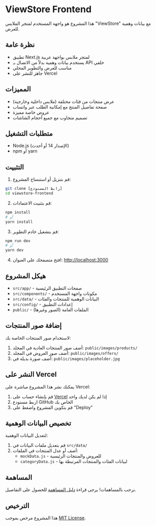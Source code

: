 # ViewStore Frontend

هذا المشروع هو واجهة المستخدم لمتجر الملابس "ViewStore" مع بيانات وهمية للعرض.

## نظرة عامة

- تطبيق Next.js لمتجر ملابس بواجهة عربية
- يستخدم بيانات وهمية بدلاً من الاتصال بـ API خلفي
- مناسب للعرض والتطوير المحلي
- جاهز للنشر على Vercel

## المميزات

- عرض منتجات من فئات مختلفة (ملابس داخلية وخارجية)
- صفحة تفاصيل المنتج مع إمكانية الطلب عبر واتساب
- عروض خاصة مميزة
- تصميم متجاوب مع جميع أحجام الشاشات

## متطلبات التشغيل

- Node.js (الإصدار 14 أو أحدث)
- npm أو yarn

## التثبيت

1. قم بتنزيل أو استنساخ المشروع:
```bash
git clone [رابط المستودع]
cd viewstore-frontend
```

2. قم بتثبيت الاعتمادات:
```bash
npm install
# أو
yarn install
```

3. قم بتشغيل خادم التطوير:
```bash
npm run dev
# أو
yarn dev
```

4. افتح متصفحك على العنوان: [http://localhost:3000](http://localhost:3000)

## هيكل المشروع

- `src/app/` - صفحات التطبيق الرئيسية
- `src/components/` - مكونات واجهة المستخدم
- `src/data/` - البيانات الوهمية للمنتجات والفئات
- `src/config/` - إعدادات التطبيق
- `public/` - الملفات العامة (الصور وغيرها)

## إضافة صور المنتجات

لاستخدام صور المنتجات الخاصة بك:

1. أضف صور المنتجات العادية في المجلد: `public/images/products/`
2. أضف صور العروض في المجلد: `public/images/offers/`
3. أضف صورة بديلة في: `public/images/placeholder.jpg`

## النشر على Vercel

يمكنك نشر هذا المشروع مباشرة على Vercel:

1. قم بإنشاء حساب على [Vercel](https://vercel.com) إذا لم يكن لديك واحد
2. اربط مستودع GitHub الخاص بك
3. قم بتكوين المشروع واضغط على "Deploy"

## تخصيص البيانات الوهمية

لتعديل البيانات الوهمية:

1. قم بتعديل ملفات البيانات في `src/data/`
2. أضف أو عدل المنتجات في الملفات:
   - `mockData.js` - للعروض والمنتجات الرئيسية
   - `categoryData.js` - لبيانات الفئات والمنتجات المرتبطة بها

## المساهمة

نرحب بالمساهمات! يرجى قراءة [دليل المساهمة](CONTRIBUTING.md) للحصول على التفاصيل.

## الترخيص

هذا المشروع مرخص بموجب [MIT License](LICENSE).
